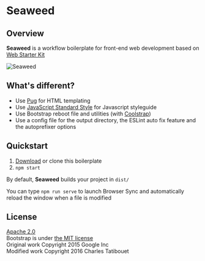 # Seaweed

## Overview

**Seaweed** is a workflow boilerplate for front-end web development based on [Web Starter Kit](https://developers.google.com/web/tools/starter-kit/)

![Seaweed](https://hd.unsplash.com/photo-1419843596342-f3053fb71845)

## What's different?

- Use [Pug](https://pugjs.org/api/getting-started.html) for HTML templating
- Use [JavaScript Standard Style](http://standardjs.com/index.html) for Javascript styleguide
- Use Bootstrap reboot file and utilities (with [Coolstrap](https://github.com/charlestati/coolstrap))
- Use a config file for the output directory, the ESLint auto fix feature and the autoprefixer options

## Quickstart

1. [Download](https://github.com/charlestati/seaweed/archive/master.zip) or clone this boilerplate
3. `npm start`

By default, **Seaweed** builds your project in `dist/`

You can type `npm run serve` to launch Browser Sync and automatically reload the window when a file is modified

## License

[Apache 2.0](https://www.apache.org/licenses/LICENSE-2.0)  
Bootstrap is under [the MIT license](https://github.com/twbs/bootstrap/blob/master/LICENSE)  
Original work Copyright 2015 Google Inc  
Modified work Copyright 2016 Charles Tatibouet

